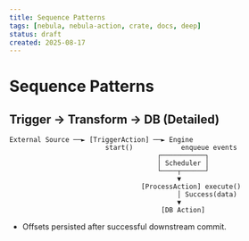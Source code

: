 ```yaml
---
title: Sequence Patterns
tags: [nebula, nebula-action, crate, docs, deep]
status: draft
created: 2025-08-17
---
```


# Sequence Patterns

## Trigger → Transform → DB (Detailed)
```
External Source ──► [TriggerAction] ──► Engine
                        start()            enqueue events
                                     ┌───────────┐
                                     │ Scheduler │
                                     └────┬──────┘
                                          ▼
                                 [ProcessAction] execute()
                                          │ Success(data)
                                          ▼
                                      [DB Action]
```
- Offsets persisted after successful downstream commit.
